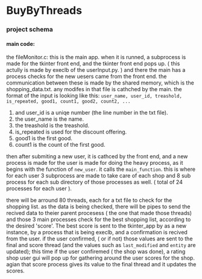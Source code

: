 # BuyByThreads
### project schema

#### main code:
the fileMonitor.c: this is the main app. when it is runned, a subprocess is made for the tkinter front end, and the tkinter front end pops up. ( this actully is made by execlb of the userInput.py. ) and there the main has a process checks for the new uesers came from the front end. the communication between these is made by the shared memory, which is the shopping_data.txt. any modifes in that file is cathched by the main. 
the format of the input is looking like this:
`user_name, user_id, treashold, is_repeated, good1, count1, good2, count2, ...`
1. and user_id is a uniqe number (the line number in the txt file). 
2. the user_name is the name.
3. the treashold is the treashold.
4. is_repeated is used for the discount offering.
5. good1 is the first good.
6. count1 is the count of the first good.

then after submiting a new user, it is cathced by the front end, and a new process is made for the user is made for doing the heavy process, as it begins with the function of `new_user`. it calls the `main_function`. this is where for each user 3 subprocess are made to take care of each shop and 8 sub process for each sub directory of those processes as well. ( total of 24 processes for each user ). 

there will be arround 80 threads, each for a txt file to check for the shopping list. as the data is being checked, there will be pipes to send the recived data to theier parent procesess ( the one that made those threads) and those 3 main processes check for the best shopping list, according to the desired 'score'. The best score is sent to the tkinter_app by as a new instance, by a process that is being execlb, and a confirmation is recived from the user. if the user confirmed, ( or if not) those values are sent to the final and score thread (and the values such as `last_modified` and `entity` are updated); this time if the user confiremed ( the shop was done), a rating shop user gui will pop up for gathering around the user scores for the shop. agian that score process gives its value to the final thread and it updates the scores.
